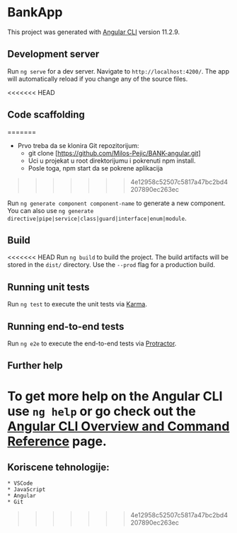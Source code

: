 # BankApp

This project was generated with [Angular CLI](https://github.com/angular/angular-cli) version 11.2.9.

## Development server

Run `ng serve` for a dev server. Navigate to `http://localhost:4200/`. The app will automatically reload if you change any of the source files.

<<<<<<< HEAD
## Code scaffolding
=======
* Prvo treba da se klonira  Git repozitorijum:
    * git clone [https://github.com/Milos-Pejic/BANK-angular.git]
    * Uci u projekat u root direktorijumu i pokrenuti npm install.
    * Posle toga, npm start da se pokrene aplikacija
>>>>>>> 4e12958c52507c5817a47bc2bd4207890ec263ec

Run `ng generate component component-name` to generate a new component. You can also use `ng generate directive|pipe|service|class|guard|interface|enum|module`.

## Build

<<<<<<< HEAD
Run `ng build` to build the project. The build artifacts will be stored in the `dist/` directory. Use the `--prod` flag for a production build.

## Running unit tests

Run `ng test` to execute the unit tests via [Karma](https://karma-runner.github.io).

## Running end-to-end tests

Run `ng e2e` to execute the end-to-end tests via [Protractor](http://www.protractortest.org/).

## Further help

To get more help on the Angular CLI use `ng help` or go check out the [Angular CLI Overview and Command Reference](https://angular.io/cli) page.
=======
## Koriscene tehnologije:
    * VSCode
    * JavaScript
    * Angular
    * Git
>>>>>>> 4e12958c52507c5817a47bc2bd4207890ec263ec
